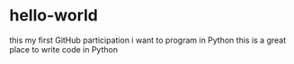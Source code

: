 # hello-world
this my first GitHub participation
i want to program in Python
this is a great place to write code in Python
